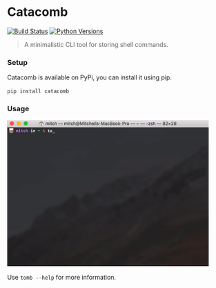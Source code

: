 # Catacomb

[![Build Status](https://travis-ci.org/mitchjeitani/catacomb.svg?branch=develop)](https://travis-ci.org/mitchjeitani/catacomb)
[![Python Versions](https://img.shields.io/badge/python-3.4,%203.5,%203.6-blue.svg)](https://travis-ci.org/mitchjeitani/catacomb)

> A minimalistic CLI tool for storing shell commands.

### Setup

Catacomb is available on PyPi, you can install it using pip.

`pip install catacomb`

### Usage

![Catacomb](./media/catacomb.gif)

Use `tomb --help` for more information.
